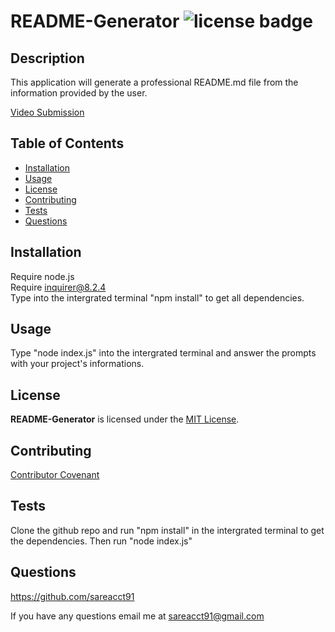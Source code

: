 # README-Generator    ![license badge](https://img.shields.io/github/license/sareacct91/README-Generator)

## Description

This application will generate a professional README.md file from the information provided by the user.

[Video Submission](https://www.youtube.com/watch?v=wL1vDIw5Jfg)

## Table of Contents

- [Installation](#installation)
- [Usage](#usage)
- [License](#license)
- [Contributing](#contributing)
- [Tests](#tests)
- [Questions](#questions)


## Installation

Require node.js <br>Require inquirer@8.2.4 <br>    Type into the intergrated terminal "npm install" to get all dependencies.


## Usage

Type "node index.js" into the intergrated terminal and answer the prompts with your project's informations.

## License

**README-Generator** is licensed under the [MIT License](https://github.com/sareacct91/README-Generator/blob/master/LICENSE).

## Contributing

[Contributor Covenant](https://www.contributor-covenant.org/)

## Tests

Clone the github repo and run "npm install" in the intergrated terminal to get the dependencies. Then run "node index.js"

## Questions

https://github.com/sareacct91

If you have any questions email me at sareacct91@gmail.com

